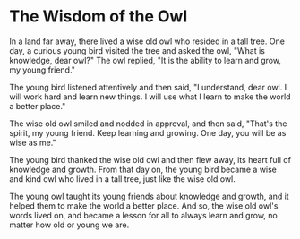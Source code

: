 # The Wisdom of the Owl

In a land far away, there lived a wise old owl who resided in a tall tree. One
day, a curious young bird visited the tree and asked the owl, "What is
knowledge, dear owl?" The owl replied, "It is the ability to learn and grow, my
young friend."

The young bird listened attentively and then said, "I understand, dear owl. I
will work hard and learn new things. I will use what I learn to make the world a
better place."

The wise old owl smiled and nodded in approval, and then said, "That's the
spirit, my young friend. Keep learning and growing. One day, you will be as wise
as me."

The young bird thanked the wise old owl and then flew away, its heart full of
knowledge and growth. From that day on, the young bird became a wise and kind
owl who lived in a tall tree, just like the wise old owl.

The young owl taught its young friends about knowledge and growth, and it helped
them to make the world a better place. And so, the wise old owl's words lived
on, and became a lesson for all to always learn and grow, no matter how old or
young we are.

